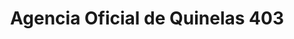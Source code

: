 ---
title: "Agencia Oficial de Quinelas 403"
url: /cerro-azul/agencia-oficial-de-quinelas-403/
shop: lotería
---